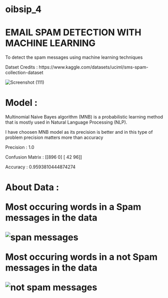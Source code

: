 # oibsip_4
<h1>EMAIL SPAM DETECTION WITH MACHINE LEARNING</h1>

<p>To detect the spam messages using machine learning techniques</p>
<p>Datset Credits : https://www.kaggle.com/datasets/uciml/sms-spam-collection-dataset </p>

![Screenshot (111)](https://user-images.githubusercontent.com/100411386/222920173-c8efafd5-6efb-442c-bd53-09d1287a5741.png)

<h1>Model :</h1>
<p>Multinomial Naive Bayes algorithm (MNB) is a probabilistic learning method that is mostly used in Natural Language Processing (NLP).</p>
<p>I have choosen MNB model as its precision is better and in this type of problem precision matters more than accuracy</p>
<p>Precision : 1.0</p>
<p>Confusion Matrix :  [[896   0]
                        [ 42  96]]</p>
<p>Accuracy : 0.9593810444874274</p>

<h1>About Data :</p>
<p>Most occuring words in a Spam messages in the data</p>

![span messages](https://user-images.githubusercontent.com/100411386/222920701-991fff8a-aea0-4dfa-bd4f-078257464a78.png)

<p>Most occuring words in a not Spam messages in the data</p>

![not spam messages](https://user-images.githubusercontent.com/100411386/222920723-3b82f0f4-aceb-4ca4-b637-afe2d63c409b.png)


